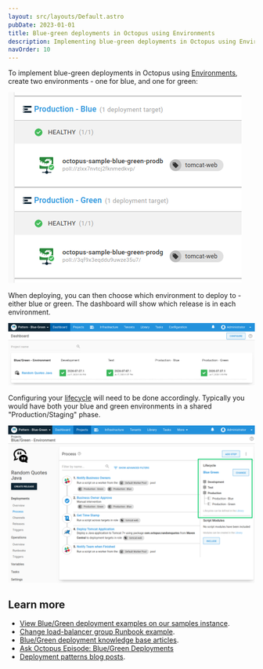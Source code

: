 ```yaml
---
layout: src/layouts/Default.astro
pubDate: 2023-01-01
title: Blue-green deployments in Octopus using Environments
description: Implementing blue-green deployments in Octopus using Environments.
navOrder: 10
---
```


To implement blue-green deployments in Octopus using [Environments](/docs/infrastructure/environments/), create two environments - one for blue, and one for green:

![](images/blue-green-create-envs.png "width=500")

When deploying, you can then choose which environment to deploy to - either blue or green. The dashboard will show which release is in each environment.

![](images/blue-green-dashboard.png "width=500")

Configuring your [lifecycle](/docs/releases/lifecycles/) will need to be done accordingly. Typically you would have both your blue and green environments in a shared "Production/Staging" phase.

![](images/blue-green-lifecycle.png "width=500")

## Learn more

- [View Blue/Green deployment examples on our samples instance](https://oc.to/PatternBlueGreenSamplesSpace).
- [Change load-balancer group Runbook example](/docs/runbooks/runbook-examples/aws/change-load-balancer-group.md).
- [Blue/Green deployment knowledge base articles](https://oc.to/BlueGreenTaggedKBArticles).
- [Ask Octopus Episode: Blue/Green Deployments](https://www.youtube.com/watch?v=qFqoVwVzeo0)
- [Deployment patterns blog posts](https://octopus.com/blog/tag/Deployment%20Patterns).
